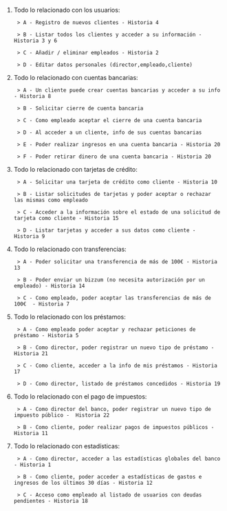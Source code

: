 1. Todo lo relacionado con los usuarios:

		> A - Registro de nuevos clientes - Historia 4

		> B - Listar todos los clientes y acceder a su información - Historia 3 y 6

		> C - Añadir / eliminar empleados - Historia 2

		> D - Editar datos personales (director,empleado,cliente)



2. Todo lo relacionado con cuentas bancarias:

		> A - Un cliente puede crear cuentas bancarias y acceder a su info - Historia 8

		> B - Solicitar cierre de cuenta bancaria

		> C - Como empleado aceptar el cierre de una cuenta bancaria

		> D - Al acceder a un cliente, info de sus cuentas bancarias

		> E - Poder realizar ingresos en una cuenta bancaria - Historia 20

		> F - Poder retirar dinero de una cuenta bancaria - Historia 20


3. Todo lo relacionado con tarjetas de crédito:

		> A - Solicitar una tarjeta de crédito como cliente - Historia 10

		> B - Listar solicitudes de tarjetas y poder aceptar o rechazar las mismas como empleado

		> C - Acceder a la información sobre el estado de una solicitud de tarjeta como cliente - Historia 15

		> D - Listar tarjetas y acceder a sus datos como cliente - Historia 9

4. Todo lo relacionado con transferencias:

		> A - Poder solicitar una transferencia de más de 100€ - Historia 13

		> B - Poder enviar un bizzum (no necesita autorización por un empleado) - Historia 14

		> C - Como empleado, poder aceptar las transferencias de más de 100€  - Historia 7

5. Todo lo relacionado con los préstamos:

		> A - Como empleado poder aceptar y rechazar peticiones de préstamo - Historia 5

		> B - Como director, poder registrar un nuevo tipo de préstamo - Historia 21

		> C - Como cliente, acceder a la info de mis préstamos - Historia 17

		> D - Como director, listado de préstamos concedidos - Historia 19

6. Todo lo relacionado con el pago de impuestos: 

		> A - Como director del banco, poder registrar un nuevo tipo de impuesto público -  Historia 22

		> B - Como cliente, poder realizar pagos de impuestos públicos - Historia 11

7. Todo lo relacionado con estadísticas:

		> A - Como director, acceder a las estadísticas globales del banco - Historia 1

		> B - Como cliente, poder acceder a estadísticas de gastos e ingresos de los últimos 30 días - Historia 12

		> C - Acceso como empleado al listado de usuarios con deudas pendientes - Historia 18

